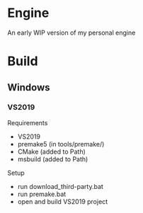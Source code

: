 # Engine

An early WIP version of my personal engine

# Build

## Windows

### VS2019

Requirements
- VS2019
- premake5 (in tools/premake/)
- CMake (added to Path)
- msbuild (added to Path)

Setup
- run download_third-party.bat
- run premake.bat
- open and build VS2019 project